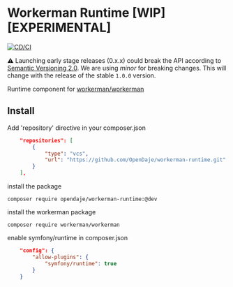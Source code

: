 # Workerman Runtime [WIP] [EXPERIMENTAL]

[![CD/CI](https://github.com/OpenDaje/workerman-runtime/actions/workflows/cd-ci.yaml/badge.svg)](https://github.com/OpenDaje/workerman-runtime/actions/workflows/cd-ci.yaml)

⚠ Launching early stage releases (0.x.x) could break the API according to [Semantic Versioning 2.0](https://semver.org/). We are using *minor* for breaking changes.
This will change with the release of the stable `1.0.0` version.


Runtime component for [workerman/workerman](https://github.com/walkor/workerman)

## Install

Add 'repository' directive in your composer.json

````json
    "repositories": [
        {
            "type": "vcs",
            "url": "https://github.com/OpenDaje/workerman-runtime.git"
        }
    ],
````

install the package

````shell
composer require opendaje/workerman-runtime:@dev
````

install the workerman package

````shell
composer require workerman/workerman
````

enable symfony/runtime in composer.json

````json
    "config": {
        "allow-plugins": {
            "symfony/runtime": true
        }
    }
````
